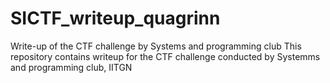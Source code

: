 # SICTF_writeup_quagrinn
Write-up of the CTF challenge by Systems and programming club
This repository contains writeup for the CTF challenge conducted by Systemms and programming club, IITGN
